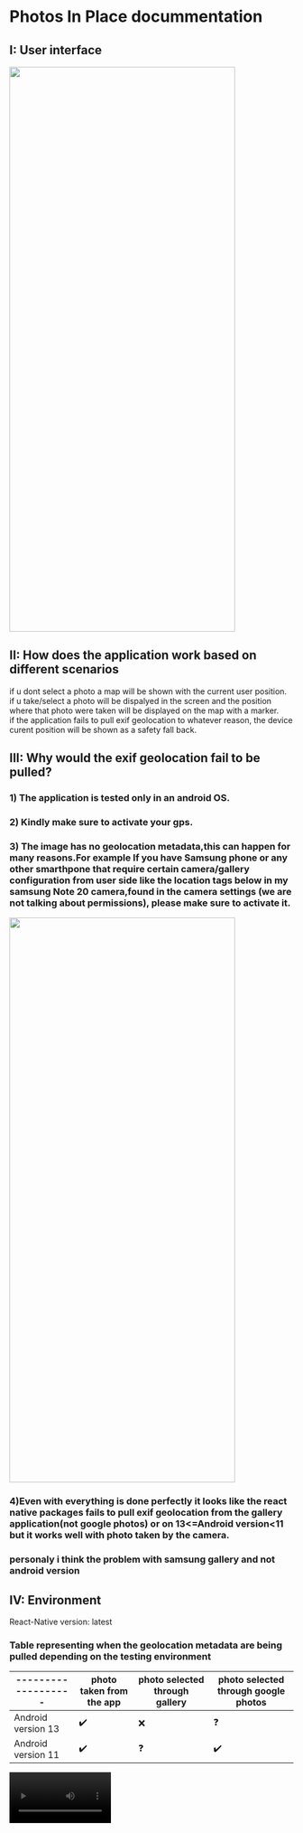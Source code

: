 # Photos In Place docummentation

## I: User interface

<img src="https://github.com/abdelhalim97/Photos-in-place/assets/47896397/ae84ba2f-c928-4452-ad76-b81ffe0d5ef6" width="400" height="1000">


## II: How does the application work based on different scenarios 
if u dont select a photo a map will be shown with the current user position. <br />
if u take/select a photo will be dispalyed in the screen and the position where that photo were taken will be displayed on the map with a marker. <br />
if the application fails to pull exif geolocation to whatever reason, the device curent position will be shown as a safety fall back.

## III: Why would the exif geolocation fail to be pulled?

### 1) The application is tested only in an android OS.
### 2) Kindly make sure to activate your gps.
### 3) The image has no geolocation metadata,this can happen for many reasons.For example If you have Samsung phone or any other smarthpone that require certain camera/gallery configuration from user side like the location tags below in my samsung Note 20 camera,found in the camera settings (we are not talking about permissions), please make sure to activate it. 

<img src="https://github.com/abdelhalim97/Photos-in-place/assets/47896397/1a0613bc-4e82-4146-9f6c-9d40775d9820" width="400" height="1000">

### 4)Even with everything is done perfectly it looks like the react native packages fails to pull exif geolocation from the gallery application(not google photos) or on 13<=Android version<11 but it works well with photo taken by the camera.
### personaly i think the problem with samsung gallery and not android version

## IV: Environment
React-Native version: latest

### Table representing when the geolocation metadata are being pulled depending on the testing environment

| ------------------- | photo taken from the app  | photo selected through gallery| photo selected through google photos|
| ------------------- | --------------------------|-------------------------------|-------------------------------|
| Android version 13  | :heavy_check_mark:        | :x:| :question:|
| Android version 11  | :heavy_check_mark:        | :question:|:heavy_check_mark:|
<video src='https://www.youtube.com/watch?v=cC2uVT_AFqA&ab_channel=Abdelhalimbenoun' width=180/>

[![Watch the video](https://github.com/abdelhalim97/Photos-in-place/assets/47896397/51b8ea8d-2690-4757-a0db-2d8a8518e56c)](https://www.youtube.com/watch?v=cC2uVT_AFqA&ab_channel=Abdelhalimbenoun)

## : TESTING+
Using jest to unit test the application components and functions including mocking many libraries like react-native-config,react-native-image-picker and the libraries responsable of extracting the EXIF

![image](https://github.com/abdelhalim97/Photos-in-place/assets/47896397/08f45d32-fcfd-4e3b-a4d2-e498b8fcd4fe)
